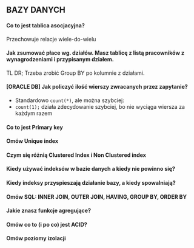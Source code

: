 ## BAZY DANYCH
#### Co to jest tablica asocjacyjna? 
Przechowuje relacje wiele-do-wielu

#### Jak zsumować płace wg. działów. Masz tablicę z listą pracowników z wynagrodzeniami i przypisanym działem.
TL DR; Trzeba zrobić Group BY po kolumnie z działami.

#### [ORACLE DB] Jak policzyć ilość wierszy zwracanych przez zapytanie?
- Standardowo ```count(*)```, ale można szybciej: 
- ```count(1);``` działa zdecydowanie szybciej, bo nie wyciąga wiersza za każdym razem

#### Co to jest Primary key
#### Omów Unique index
#### Czym się różnią Clustered Index i Non Clustered index
#### Kiedy używać indeksów w bazie danych a kiedy nie powinno się?
#### Kiedy indeksy przyspieszają działanie bazy, a kiedy spowalniają?
#### Omów SQL: INNER JOIN, OUTER JOIN, HAVING, GROUP BY, ORDER BY
#### Jakie znasz funkcje agregujące? 
#### Omów co to (i po co) jest ACID?
#### Omów poziomy izolacji

